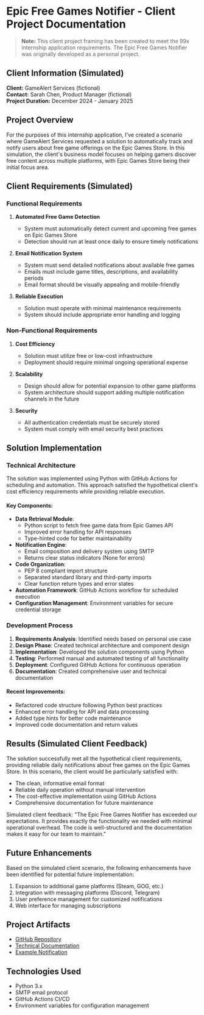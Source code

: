 # Epic Free Games Notifier - Client Project Documentation

> **Note:** This client project framing has been created to meet the 99x internship application requirements. The Epic Free Games Notifier was originally developed as a personal project.

## Client Information (Simulated)
**Client:** GameAlert Services (fictional)  
**Contact:** Sarah Chen, Product Manager (fictional)  
**Project Duration:** December 2024 - January 2025

## Project Overview
For the purposes of this internship application, I've created a scenario where GameAlert Services requested a solution to automatically track and notify users about free game offerings on the Epic Games Store. In this simulation, the client's business model focuses on helping gamers discover free content across multiple platforms, with Epic Games Store being their initial focus area.

## Client Requirements (Simulated)

### Functional Requirements
1. **Automated Free Game Detection**
   - System must automatically detect current and upcoming free games on Epic Games Store
   - Detection should run at least once daily to ensure timely notifications

2. **Email Notification System**
   - System must send detailed notifications about available free games
   - Emails must include game titles, descriptions, and availability periods
   - Email format should be visually appealing and mobile-friendly

3. **Reliable Execution**
   - Solution must operate with minimal maintenance requirements
   - System should include appropriate error handling and logging

### Non-Functional Requirements
1. **Cost Efficiency**
   - Solution must utilize free or low-cost infrastructure
   - Deployment should require minimal ongoing operational expense

2. **Scalability**
   - Design should allow for potential expansion to other game platforms
   - System architecture should support adding multiple notification channels in the future

3. **Security**
   - All authentication credentials must be securely stored
   - System must comply with email security best practices

## Solution Implementation

### Technical Architecture
The solution was implemented using Python with GitHub Actions for scheduling and automation. This approach satisfied the hypothetical client's cost efficiency requirements while providing reliable execution.

#### Key Components:
- **Data Retrieval Module**: 
  - Python script to fetch free game data from Epic Games API
  - Improved error handling for API responses
  - Type-hinted code for better maintainability
- **Notification Engine**: 
  - Email composition and delivery system using SMTP
  - Returns clear status indicators (None for errors)
- **Code Organization**:
  - PEP 8 compliant import structure
  - Separated standard library and third-party imports
  - Clear function return types and error states
- **Automation Framework**: GitHub Actions workflow for scheduled execution
- **Configuration Management**: Environment variables for secure credential storage

### Development Process
1. **Requirements Analysis**: Identified needs based on personal use case
2. **Design Phase**: Created technical architecture and component design
3. **Implementation**: Developed the solution components using Python
4. **Testing**: Performed manual and automated testing of all functionality
5. **Deployment**: Configured GitHub Actions for continuous operation
6. **Documentation**: Created comprehensive user and technical documentation

#### Recent Improvements:
- Refactored code structure following Python best practices
- Enhanced error handling for API and data processing
- Added type hints for better code maintenance
- Improved code documentation and return values

## Results (Simulated Client Feedback)

The solution successfully met all the hypothetical client requirements, providing reliable daily notifications about free games on the Epic Games Store. In this scenario, the client would be particularly satisfied with:

- The clean, informative email format
- Reliable daily operation without manual intervention
- The cost-effective implementation using GitHub Actions
- Comprehensive documentation for future maintenance

Simulated client feedback: "The Epic Free Games Notifier has exceeded our expectations. It provides exactly the functionality we needed with minimal operational overhead. The code is well-structured and the documentation makes it easy for our team to maintain."

## Future Enhancements

Based on the simulated client scenario, the following enhancements have been identified for potential future implementation:

1. Expansion to additional game platforms (Steam, GOG, etc.)
2. Integration with messaging platforms (Discord, Telegram)
3. User preference management for customized notifications
4. Web interface for managing subscriptions

## Project Artifacts

- [GitHub Repository](https://github.com/sh13y/epic-free-games-notifier)
- [Technical Documentation](https://github.com/sh13y/epic-free-games-notifier/blob/main/README.md)
- [Example Notification](assets/Screenshot_20250103-025754.png)

## Technologies Used

- Python 3.x
- SMTP email protocol
- GitHub Actions CI/CD
- Environment variables for configuration management
